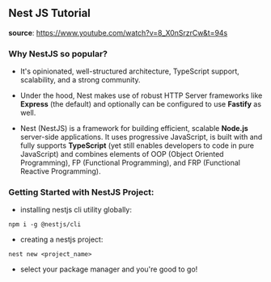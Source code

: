 ## Nest JS Tutorial

**source**: https://www.youtube.com/watch?v=8_X0nSrzrCw&t=94s

### Why NestJS so popular?

- It's opinionated, well-structured architecture, TypeScript support, scalability, and
  a strong community.

- Under the hood, Nest makes use of robust HTTP Server frameworks like **Express** (the
  default) and optionally can be configured to use **Fastify** as well.

- Nest (NestJS) is a framework for building efficient, scalable **Node.js** server-side
  applications. It uses progressive JavaScript, is built with and fully supports
  **TypeScript** (yet still enables developers to code in pure JavaScript) and combines
  elements of OOP (Object Oriented Programming), FP (Functional Programming), and FRP
  (Functional Reactive Programming).

### Getting Started with NestJS Project:

- installing nestjs cli utility globally:

```
npm i -g @nestjs/cli
```

- creating a nestjs project:

```
nest new <project_name>
```

- select your package manager and you're good to go!
